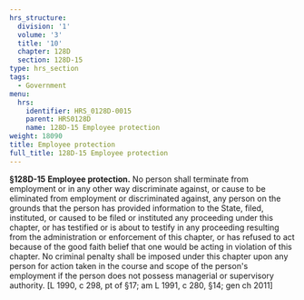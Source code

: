 ```yaml
---
hrs_structure:
  division: '1'
  volume: '3'
  title: '10'
  chapter: 128D
  section: 128D-15
type: hrs_section
tags:
  - Government
menu:
  hrs:
    identifier: HRS_0128D-0015
    parent: HRS0128D
    name: 128D-15 Employee protection
weight: 18090
title: Employee protection
full_title: 128D-15 Employee protection
---
```

**§128D-15** **Employee protection.** No person shall terminate from employment or in any other way discriminate against, or cause to be eliminated from employment or discriminated against, any person on the grounds that the person has provided information to the State, filed, instituted, or caused to be filed or instituted any proceeding under this chapter, or has testified or is about to testify in any proceeding resulting from the administration or enforcement of this chapter, or has refused to act because of the good faith belief that one would be acting in violation of this chapter. No criminal penalty shall be imposed under this chapter upon any person for action taken in the course and scope of the person's employment if the person does not possess managerial or supervisory authority. [L 1990, c 298, pt of §17; am L 1991, c 280, §14; gen ch 2011]